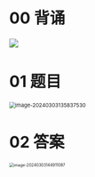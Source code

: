 # 00 背诵

![](https://cvp.oss-cn-shanghai.aliyuncs.com/picgo/202403031717338.png)



# 01 题目

<img src="https://cvp.oss-cn-shanghai.aliyuncs.com/picgo/202403031358600.png" alt="image-20240303135837530" style="zoom: 67%;" />



# 02 答案

<img src="https://cvp.oss-cn-shanghai.aliyuncs.com/picgo/202403031449235.png" alt="image-20240303144911097" style="zoom:50%;" />

